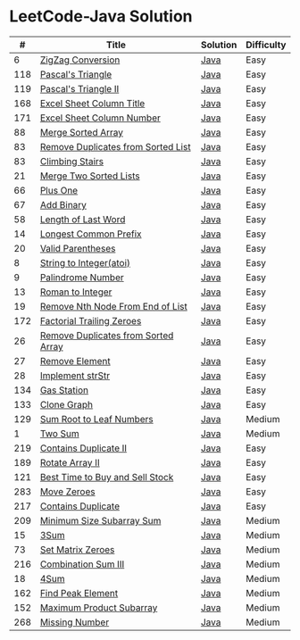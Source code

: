 LeetCode-Java Solution
========

| # | Title | Solution | Difficulty |
|---| ----- | -------- | ---------- |
|6|[ZigZag Conversion](https://oj.leetcode.com/problems/zigzag-conversion/)|[Java](./src/zigZagConversion/Solution.java)|Easy|
|118|[Pascal's Triangle](https://oj.leetcode.com/problems/pascals-triangle/)|[Java](./src/pascalsTriangle/Solution.java)|Easy|
|119|[Pascal's Triangle II](https://oj.leetcode.com/problems/pascals-triangle-ii/)|[Java](./src/pascalsTriangle2/Solution.java)|Easy|
|168|[Excel Sheet Column Title](https://oj.leetcode.com/problems/excel-sheet-column-title/)|[Java](./src/excelSheetColumnTitle/Solution.java)|Easy|
|171|[Excel Sheet Column Number](https://oj.leetcode.com/problems/excel-sheet-column-number/)|[Java](./src/excelSheetColumnNumber/Solution.java)|Easy|
|88|[Merge Sorted Array](https://oj.leetcode.com/problems/merge-sorted-array/)|[Java](./src/mergeSortedArray/Solution.java)|Easy|
|83|[Remove Duplicates from Sorted List](https://oj.leetcode.com/problems/remove-duplicates-from-sorted-list/)|[Java](./removeDupFromSortedList/Solution.java)|Easy|
|83|[Climbing Stairs](https://oj.leetcode.com/problems/climbing-stairs/)|[Java](./src/climbingStairs/Solution.java)|Easy|
|21|[Merge Two Sorted Lists](https://oj.leetcode.com/problems/merge-two-sorted-lists/)|[Java](./src/mergeTwoSortedLists/Solution.java)|Easy|
|66|[Plus One](https://oj.leetcode.com/problems/plus-one/)|[Java](./src/plusOne/Solution.java)|Easy|
|67|[Add Binary](https://oj.leetcode.com/problems/merge-two-sorted-lists/)|[Java](./src/mergeTwoSortedLists/Solution.java)|Easy|
|58|[Length of Last Word](https://oj.leetcode.com/problems/length-of-last-word/)|[Java](./src/lengthOfLastWord/Solution.java)|Easy|
|14|[Longest Common Prefix](https://oj.leetcode.com/problems/longest-common-prefix/)|[Java](./src/longestCommonPrefix/Solution.java)|Easy|
|20|[Valid Parentheses](https://oj.leetcode.com/problems/valid-parentheses/)|[Java](./src/validParentheses/Solution.java)|Easy|
|8|[String to Integer(atoi)](https://oj.leetcode.com/problems/string-to-integer-atoi/)|[Java](./src/stringToInteger/Solution.java)|Easy|
|9|[Palindrome Number](https://oj.leetcode.com/problems/palindrome-number/)|[Java](./src/palindromeNumber/Solution.java)|Easy|
|13|[Roman to Integer](https://oj.leetcode.com/problems/roman-to-integer/)|[Java](./src/romanToInteger/Solution.java)|Easy|
|19|[Remove Nth Node From End of List](https://oj.leetcode.com/problems/remove-nth-node-from-end-of-list/)|[Java](./src/removeNthNodeFromEndofList/Solution.java)|Easy|
|172|[Factorial Trailing Zeroes](https://oj.leetcode.com/problems/factorial-trailing-zeroes/)|[Java](./src/factorialTrailingZeroes/Solution.java)|Easy|
|26|[Remove Duplicates from Sorted Array](https://oj.leetcode.com/problems/remove-duplicates-from-sorted-array/)|[Java](./src/removeDupFromSortedArray/Solution.java)|Easy|
|27|[Remove Element](https://oj.leetcode.com/problems/remove-element/)|[Java](./src/removeElement/Solution.java)|Easy|
|28|[Implement strStr](https://oj.leetcode.com/problems/implement-strstr/)|[Java](./src/implementStrStr/Solution.java)|Easy|
|134|[Gas Station](https://oj.leetcode.com/problems/gas-station/)|[Java](./src/gasStation/Solution.java)|Easy|
|133|[Clone Graph](https://oj.leetcode.com/problems/clone-graph/)|[Java](./src/cloneGraph/Solution.java)|Easy|
|129|[Sum Root to Leaf Numbers](https://oj.leetcode.com/problems/sum-root-to-leaf-numbers/)|[Java](./src/cloneGraph/Solution.java)|Medium|
|1|[Two Sum](https://oj.leetcode.com/problems/two-sum/)|[Java](./src/twoSum/Solution.java)|Medium|
|219|[Contains Duplicate II](https://oj.leetcode.com/problems/contains-duplicate-ii/)|[Java](./src/containsDuplicate2/Solution.java)|Easy|
|189|[Rotate Array II](https://oj.leetcode.com/problems/rotate-array/)|[Java](./src/rotateArray/Solution.java)|Easy|
|121|[Best Time to Buy and Sell Stock](https://leetcode.com/problems/best-time-to-buy-and-sell-stock/)|[Java](./src/bestTimeToBuyAndSellStock/Solution.java)|Easy|
|283|[Move Zeroes](https://leetcode.com/problems/move-zeroes/)|[Java](./src/moveZeroes/Solution.java)|Easy|
|217|[Contains Duplicate](https://leetcode.com/problems/contains-duplicate/)|[Java](./src/containsDuplicate/Solution.java)|Easy|
|209|[Minimum Size  Subarray Sum](https://leetcode.com/problems/minimum-size-subarray-sum/)|[Java](./src/minimumSizeSubarraySum/Solution.java)|Medium|
|15|[3Sum](https://leetcode.com/problems/3sum/)|[Java](./src/3sum/Solution.java)|Medium|
|73|[Set Matrix Zeroes](https://leetcode.com/problems/set-matrix-zeroes/)|[Java](./src/setMatrixZeroes/Solution.java)|Medium|
|216|[Combination Sum III ](https://leetcode.com/problems/combination-sum-iii/)|[Java](./src/combinationSum3/Solution.java)|Medium|
|18|[4Sum](https://leetcode.com/problems/4sum/)|[Java](./src/4sum/Solution.java)|Medium|
|162|[Find Peak Element](https://leetcode.com/problems/find-peak-element/)|[Java](./src/findPeakElement/Solution.java)|Medium|
|152|[Maximum Product Subarray](https://leetcode.com/problems/maximum-product-subarray/)|[Java](./src/minimumSizeSubarraySum/Solution.java)|Medium|
|268|[Missing Number](https://leetcode.com/problems/missing-number/)|[Java](./src/missingNumber/Solution.java)|Medium|
